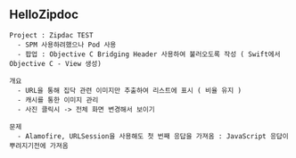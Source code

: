 ## HelloZipdoc


    Project : Zipdac TEST
      - SPM 사용하려했으나 Pod 사용
      - 팝업 : Objective C Bridging Header 사용하여 불러오도록 작성 ( Swift에서 Objective C - View 생성)

    개요
      - URL을 통해 집닥 관련 이미지만 추출하여 리스트에 표시 ( 비율 유지 )
      - 캐시를 통한 이미지 관리
      - 사진 클릭시 -> 전체 화면 변경해서 보이기
    
    문제 
      - Alamofire, URLSession을 사용해도 첫 번째 응답을 가져옴 : JavaScript 응답이 뿌려지기전에 가져옴
      
